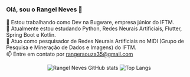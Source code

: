 ### Olá, sou o Rangel Neves 👋

🔭 Estou trabalhando como Dev na Bugware, empresa júnior do IFTM.
<br>
🌱 Atualmente estou estudando Python, Redes Neurais Artificiais, Flutter, Spring Boot e Kotlin.
<br>
👯 Atuo como pesquisador de Redes Neurais Artificiais no MIDI (Grupo de Pesquisa e Mineração de Dados e Imagens) do IFTM.
<br>
📫 Entre em contato por rangersouza35@gmail.com
<br>



<div align="center" style=display: flex; align-items: center;">
  
  ![Rangel Neves GitHub stats](https://github-readme-stats.vercel.app/api?username=Rangel64&show_icons=true&theme=radical)
  ![Top Langs](https://github-readme-stats.vercel.app/api/top-langs/?username=Rangel64&layout=compact&theme=radical)
  
</div>
